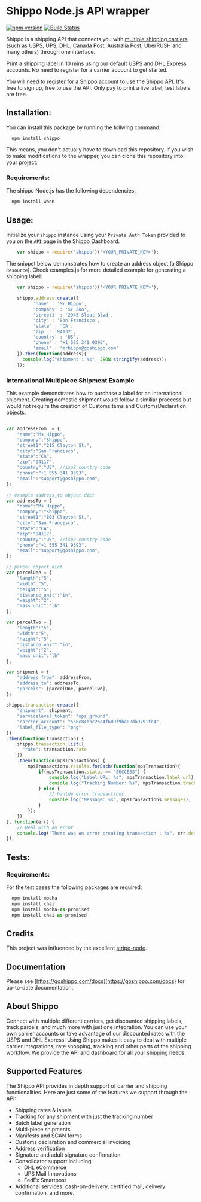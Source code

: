 # Shippo Node.js API wrapper
[![npm version](https://badge.fury.io/js/shippo.svg)](https://badge.fury.io/js/shippo)
[![Build Status](https://travis-ci.org/goshippo/shippo-node-client.svg?branch=add-travis-ci)](https://travis-ci.org/goshippo/shippo-node-client)

Shippo is a shipping API that connects you with [multiple shipping carriers](https://goshippo.com/carriers/) (such as USPS, UPS, DHL, Canada Post, Australia Post, UberRUSH and many others) through one interface.

Print a shipping label in 10 mins using our default USPS and DHL Express accounts. No need to register for a carrier account to get started.

You will need to [register for a Shippo account](https://goshippo.com/) to use the Shippo API. It's free to sign up, free to use the API. Only pay to print a live label, test labels are free. 

## Installation:
You can install this package by running the follwing command:
```shell
  npm install shippo
```
This means, you don't actually have to download this repository. If you wish to make modifications to the wrapper, you can clone this repository into your project. 

### Requirements:
The shippo Node.js has the following dependencies:
```js
  npm install when
```

## Usage:

Initialize your `shippo` instance using your `Private Auth Token` provided to you on the `API` page in the Shippo Dashboard.

```js
    var shippo = require('shippo')('<YOUR_PRIVATE_KEY>');
```
The snippet below demonstrates how to create an address object (a Shippo `Resource`). Check examples.js for more detailed example for generating a shipping label:

```js
    var shippo = require('shippo')('<YOUR_PRIVATE_KEY>');
    
    shippo.address.create({
          'name' : 'Mr Hippo',
          'company' : 'SF Zoo',
          'street1' : '2945 Sloat Blvd',
          'city' : 'San Francisco',
          'state' : 'CA',
          'zip' : '94132',
          'country' : 'US',
          'phone' : '+1 555 341 9393',
          'email' : 'mrhippo@goshippo.com'
    }).then(function(address){
      console.log("shipment : %s", JSON.stringify(address));
    });
```

### International Multipiece Shipment Example

This example demonstrates how to purchase a label for an international shipment.
Creating domestic shipment would follow a similiar proccess but would not require
the creation of CustomsItems and CustomsDeclaration objects.

```js

var addressFrom  = {
	"name":"Ms Hippo",
	"company":"Shippo",
	"street1":"215 Clayton St.",
	"city":"San Francisco",
	"state":"CA",
	"zip":"94117",
	"country":"US", //iso2 country code
	"phone":"+1 555 341 9393",
	"email":"support@goshippo.com",
};

// example address_to object dict
var addressTo = {
	"name":"Ms Hippo",
	"company":"Shippo",
	"street1":"803 Clayton St.",
	"city":"San Francisco",
	"state":"CA",
	"zip":"94117",
	"country":"US", //iso2 country code
	"phone":"+1 555 341 9393",
	"email":"support@goshippo.com",
};

// parcel object dict
var parcelOne = {
	"length":"5",
	"width":"5",
	"height":"5",
	"distance_unit":"in",
	"weight":"2",
	"mass_unit":"lb"
};

var parcelTwo = {
    "length":"5",
    "width":"5",
    "height":"5",
    "distance_unit":"in",
    "weight":"2",
    "mass_unit":"lb"
};

var shipment = {
    "address_from": addressFrom,
    "address_to": addressTo,
    "parcels": [parcelOne, parcelTwo],
};

shippo.transaction.create({
	"shipment": shipment,
	"servicelevel_token": "ups_ground",
	"carrier_account": "558c84bbc25a4f609f9ba02da9791fe4",
	"label_file_type": "png"
})
.then(function(transaction) {
    shippo.transaction.list({
      "rate": transaction.rate
    })
    .then(function(mpsTransactions) {
        mpsTransactions.results.forEach(function(mpsTransaction){
            if(mpsTransaction.status == "SUCCESS") {
                console.log("Label URL: %s", mpsTransaction.label_url);
                console.log("Tracking Number: %s", mpsTransaction.tracking_number);
            } else {
                // hanlde error transactions
                console.log("Message: %s", mpsTransactions.messages);
            }
        });
    })
}, function(err) {
    // Deal with an error
    console.log("There was an error creating transaction : %s", err.detail);
});
```

## Tests:
### Requirements:
For the test cases the following packages are required:
```js
  npm install mocha
  npm install chai
  npm install mocha-as-promised
  npm install chai-as-promised
```

## Credits

This project was influenced by the excellent [stripe-node](https://github.com/stripe/stripe-node).

## Documentation

Please see [https://goshippo.com/docs](https://goshippo.com/docs) for up-to-date documentation.

## About Shippo

Connect with multiple different carriers, get discounted shipping labels, track parcels, and much more with just one integration. You can use your own carrier accounts or take advantage of our discounted rates with the USPS and DHL Express. Using Shippo makes it easy to deal with multiple carrier integrations, rate shopping, tracking and other parts of the shipping workflow. We provide the API and dashboard for all your shipping needs.

## Supported Features

The Shippo API provides in depth support of carrier and shipping functionalities. Here are just some of the features we support through the API:

* Shipping rates & labels
* Tracking for any shipment with just the tracking number
* Batch label generation
* Multi-piece shipments
* Manifests and SCAN forms
* Customs declaration and commercial invoicing
* Address verification
* Signature and adult signature confirmation
* Consolidator support including:
	* DHL eCommerce
	* UPS Mail Innovations
	* FedEx Smartpost
* Additional services: cash-on-delivery, certified mail, delivery confirmation, and more.
